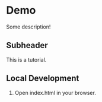 # Demo

Some description!

## Subheader

This is a tutorial.

## Local Development

1. Open index.html in your browser.